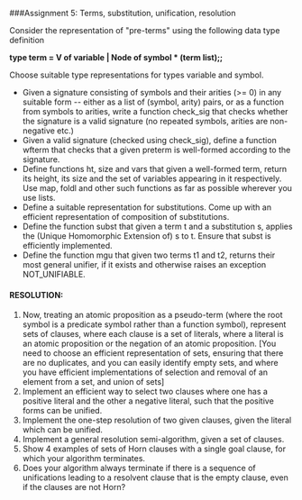 ###Assignment 5: Terms, substitution, unification, resolution

Consider the representation of "pre-terms" using the following data type definition

**type term = V of variable | Node of symbol * (term list);;**

Choose suitable type representations for types variable and symbol.


- Given a signature consisting of symbols and their arities (>= 0) in any suitable form -- either as a list of (symbol, arity) pairs, or as a function from symbols to arities, write a function check_sig that checks whether the signature is a valid signature (no repeated symbols, arities are non-negative etc.)
- Given a valid signature (checked using check_sig), define a function wfterm that checks that a given preterm is well-formed according to the signature.
- Define functions ht, size and vars that given a well-formed term, return its height, its size and the set of variables appearing in it respectively.  Use map, foldl and other such functions as far as possible wherever you use lists.  
- Define a suitable representation for substitutions.  Come up with an efficient representation of composition of substitutions. 
- Define the function subst that given a term t and a substitution s, applies the (Unique Homomorphic Extension of) s to t.  Ensure that subst is efficiently implemented. 
- Define the function mgu that given two terms t1 and t2, returns their most general unifier, if it exists and otherwise raises an exception NOT_UNIFIABLE.


#### RESOLUTION:

1. Now, treating an atomic proposition as a pseudo-term (where the root symbol is a predicate symbol rather than a function symbol), represent sets of clauses, where each clause is a set of literals, where a literal is an atomic proposition or the negation of an atomic proposition.  [You need to choose an efficient representation of sets, ensuring that there are no duplicates, and you can easily identify empty sets, and where you have efficient implementations of selection and removal of an element from a set, and union of sets]
2. Implement an efficient way to select two clauses where one has a positive literal and the other a negative literal, such that the positive forms can be unified. 
3. Implement the one-step resolution of two given clauses, given the literal which can be unified. 
4. Implement a general resolution semi-algorithm, given a set of clauses.  
5. Show 4 examples of sets of Horn clauses with a single goal clause, for which your algorithm terminates. 
6. Does your algorithm always terminate if there is a sequence of unifications leading to a resolvent clause that is the empty clause, even if the clauses are not Horn? 
